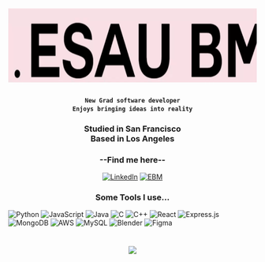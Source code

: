 <h1 align="center">
 
<img src="https://github.com/Esau4119/Esau4119/blob/main/ebmGif.gif" alt="ebmGif" width="700" height="150">

  </h1>
<h4 align="center">
 
 **`New Grad software developer`**<br>
 **`Enjoys bringing ideas into reality`**<br>
 
 </h4>
<h3 align="center">
 

 Studied in San Francisco<br>Based in Los Angeles
</h3>

<h3 align="center">--Find me here--</h3>
<div align="center">

[![LinkedIn](https://img.shields.io/badge/LinkedIn-%230077B5.svg?logo=linkedin&logoColor=white)](https://linkedin.com/in/esaubm) [![EBM](https://img.shields.io/badge/EBM-Portfolio-000?labelColor=FAE0E3&style=flat)](https://ebmscrypt.com/)


</div>


<h3 align="center">Some Tools I use...</h3>


![Python](https://img.shields.io/badge/python-000000?style=flat&logo=python&logoColor=FAE0E3 ) 
![JavaScript](https://img.shields.io/badge/javascript-000000.svg?style=flat&logo=javascript&logoColor=FAE0E3 ) 
![Java](https://img.shields.io/badge/java-000000.svg?style=flat&logo=openjdk&logoColor=FAE0E3 ) 
![C](https://img.shields.io/badge/c-000000.svg?style=flat&logo=c&logoColor=FAE0E3 ) 
![C++](https://img.shields.io/badge/c++-000000.svg?style=flat&logo=c%2B%2B&logoColor=FAE0E3 ) 
![React](https://img.shields.io/badge/react-000000.svg?style=flat&logo=react&logoColor=FAE0E3 ) 
![Express.js](https://img.shields.io/badge/express.js-000000.svg?style=flat&logo=express&logoColor=FAE0E3 ) 
![MongoDB](https://img.shields.io/badge/MongoDB-000000.svg?style=flat&logo=mongodb&logoColor=FAE0E3 ) 
![AWS](https://img.shields.io/badge/AWS-000000.svg?style=flat&logo=amazon-aws&logoColor=FAE0E3 ) 
![MySQL](https://img.shields.io/badge/mysql-000000.svg?style=flat&logo=mysql&logoColor=FAE0E3 ) 
![Blender](https://img.shields.io/badge/blender-000000.svg?style=flat&logo=blender&logoColor=FAE0E3 ) 
![Figma](https://img.shields.io/badge/figma-000000.svg?style=flat&logo=figma&logoColor=FAE0E3 )

# 
<div align="center">
  
![](https://github-readme-streak-stats.herokuapp.com/?user=Esau4119&theme=midnight-purple&hide_border=true&background=000000)


</div>


<!-- Proudly created with GPRM ( https://gprm.itsvg.in ) -->
